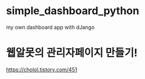 # simple_dashboard_python
my own dashboard app with dJango

# 웹알못의 관리자페이지 만들기! 
https://cholol.tistory.com/451
